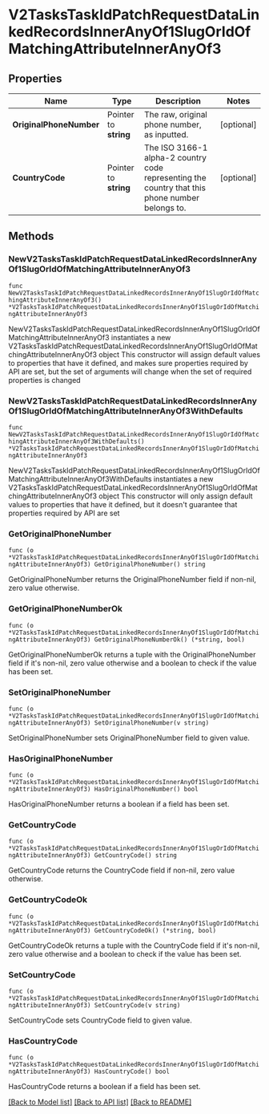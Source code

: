 # V2TasksTaskIdPatchRequestDataLinkedRecordsInnerAnyOf1SlugOrIdOfMatchingAttributeInnerAnyOf3

## Properties

Name | Type | Description | Notes
------------ | ------------- | ------------- | -------------
**OriginalPhoneNumber** | Pointer to **string** | The raw, original phone number, as inputted. | [optional] 
**CountryCode** | Pointer to **string** | The ISO 3166-1 alpha-2 country code representing the country that this phone number belongs to. | [optional] 

## Methods

### NewV2TasksTaskIdPatchRequestDataLinkedRecordsInnerAnyOf1SlugOrIdOfMatchingAttributeInnerAnyOf3

`func NewV2TasksTaskIdPatchRequestDataLinkedRecordsInnerAnyOf1SlugOrIdOfMatchingAttributeInnerAnyOf3() *V2TasksTaskIdPatchRequestDataLinkedRecordsInnerAnyOf1SlugOrIdOfMatchingAttributeInnerAnyOf3`

NewV2TasksTaskIdPatchRequestDataLinkedRecordsInnerAnyOf1SlugOrIdOfMatchingAttributeInnerAnyOf3 instantiates a new V2TasksTaskIdPatchRequestDataLinkedRecordsInnerAnyOf1SlugOrIdOfMatchingAttributeInnerAnyOf3 object
This constructor will assign default values to properties that have it defined,
and makes sure properties required by API are set, but the set of arguments
will change when the set of required properties is changed

### NewV2TasksTaskIdPatchRequestDataLinkedRecordsInnerAnyOf1SlugOrIdOfMatchingAttributeInnerAnyOf3WithDefaults

`func NewV2TasksTaskIdPatchRequestDataLinkedRecordsInnerAnyOf1SlugOrIdOfMatchingAttributeInnerAnyOf3WithDefaults() *V2TasksTaskIdPatchRequestDataLinkedRecordsInnerAnyOf1SlugOrIdOfMatchingAttributeInnerAnyOf3`

NewV2TasksTaskIdPatchRequestDataLinkedRecordsInnerAnyOf1SlugOrIdOfMatchingAttributeInnerAnyOf3WithDefaults instantiates a new V2TasksTaskIdPatchRequestDataLinkedRecordsInnerAnyOf1SlugOrIdOfMatchingAttributeInnerAnyOf3 object
This constructor will only assign default values to properties that have it defined,
but it doesn't guarantee that properties required by API are set

### GetOriginalPhoneNumber

`func (o *V2TasksTaskIdPatchRequestDataLinkedRecordsInnerAnyOf1SlugOrIdOfMatchingAttributeInnerAnyOf3) GetOriginalPhoneNumber() string`

GetOriginalPhoneNumber returns the OriginalPhoneNumber field if non-nil, zero value otherwise.

### GetOriginalPhoneNumberOk

`func (o *V2TasksTaskIdPatchRequestDataLinkedRecordsInnerAnyOf1SlugOrIdOfMatchingAttributeInnerAnyOf3) GetOriginalPhoneNumberOk() (*string, bool)`

GetOriginalPhoneNumberOk returns a tuple with the OriginalPhoneNumber field if it's non-nil, zero value otherwise
and a boolean to check if the value has been set.

### SetOriginalPhoneNumber

`func (o *V2TasksTaskIdPatchRequestDataLinkedRecordsInnerAnyOf1SlugOrIdOfMatchingAttributeInnerAnyOf3) SetOriginalPhoneNumber(v string)`

SetOriginalPhoneNumber sets OriginalPhoneNumber field to given value.

### HasOriginalPhoneNumber

`func (o *V2TasksTaskIdPatchRequestDataLinkedRecordsInnerAnyOf1SlugOrIdOfMatchingAttributeInnerAnyOf3) HasOriginalPhoneNumber() bool`

HasOriginalPhoneNumber returns a boolean if a field has been set.

### GetCountryCode

`func (o *V2TasksTaskIdPatchRequestDataLinkedRecordsInnerAnyOf1SlugOrIdOfMatchingAttributeInnerAnyOf3) GetCountryCode() string`

GetCountryCode returns the CountryCode field if non-nil, zero value otherwise.

### GetCountryCodeOk

`func (o *V2TasksTaskIdPatchRequestDataLinkedRecordsInnerAnyOf1SlugOrIdOfMatchingAttributeInnerAnyOf3) GetCountryCodeOk() (*string, bool)`

GetCountryCodeOk returns a tuple with the CountryCode field if it's non-nil, zero value otherwise
and a boolean to check if the value has been set.

### SetCountryCode

`func (o *V2TasksTaskIdPatchRequestDataLinkedRecordsInnerAnyOf1SlugOrIdOfMatchingAttributeInnerAnyOf3) SetCountryCode(v string)`

SetCountryCode sets CountryCode field to given value.

### HasCountryCode

`func (o *V2TasksTaskIdPatchRequestDataLinkedRecordsInnerAnyOf1SlugOrIdOfMatchingAttributeInnerAnyOf3) HasCountryCode() bool`

HasCountryCode returns a boolean if a field has been set.


[[Back to Model list]](../README.md#documentation-for-models) [[Back to API list]](../README.md#documentation-for-api-endpoints) [[Back to README]](../README.md)


